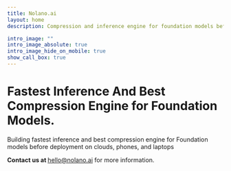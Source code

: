 ```yaml
---
title: Nolano.ai
layout: home
description: Compression and inference engine for foundation models before deployment on clouds, phones and laptops

intro_image: ""
intro_image_absolute: true
intro_image_hide_on_mobile: true
show_call_box: true
---
```

# Fastest Inference And Best Compression Engine for Foundation Models. 
Building fastest inference and best compression engine for Foundation models before deployment on clouds, phones, and laptops <br> 

<b> Contact us at </b>  [hello@nolano.ai](mailto:hello@nolano.ai) for more information.

